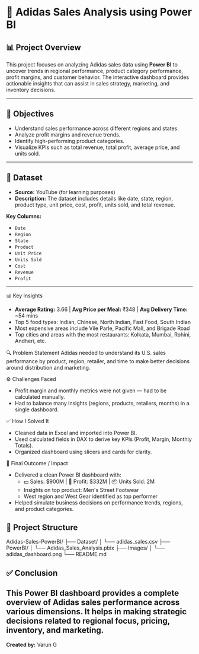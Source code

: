 # 👟 Adidas Sales Analysis using Power BI

## 📊 Project Overview

This project focuses on analyzing Adidas sales data using **Power BI** to uncover trends in regional performance, product category performance, profit margins, and customer behavior. The interactive dashboard provides actionable insights that can assist in sales strategy, marketing, and inventory decisions.

---
## 🎯 Objectives

- Understand sales performance across different regions and states.
- Analyze profit margins and revenue trends.
- Identify high-performing product categories.
- Visualize KPIs such as total revenue, total profit, average price, and units sold.

---
## 🧾 Dataset

- **Source:** YouTube (for learning purposes)   
- **Description:** The dataset includes details like date, state, region, product type, unit price, cost, profit, units sold, and total revenue.

**Key Columns:**
- `Date`
- `Region`
- `State`
- `Product`
- `Unit Price`
- `Units Sold`
- `Cost`
- `Revenue`
- `Profit`

---
📊 Key Insights
- **Average Rating:** 3.66 | **Avg Price per Meal:** ₹348 | **Avg Delivery Time:** ~54 mins
- Top 5 food types: Indian, Chinese, North Indian, Fast Food, South Indian
- Most expensive areas include Vile Parle, Pacific Mall, and Brigade Road
- Top cities and areas with the most restaurants: Kolkata, Mumbai, Rohini, Andheri, etc.

🔍 Problem Statement
Adidas needed to understand its U.S. sales performance by product, region, retailer, and time to make better decisions around distribution and marketing.

⚙️ Challenges Faced
- Profit margin and monthly metrics were not given — had to be calculated manually.
- Had to balance many insights (regions, products, retailers, months) in a single dashboard.

✅ How I Solved It
- Cleaned data in Excel and imported into Power BI.
- Used calculated fields in DAX to derive key KPIs (Profit, Margin, Monthly Totals).
- Organized dashboard using slicers and cards for clarity.

🌟 Final Outcome / Impact
- Delivered a clean Power BI dashboard with:
  - 💵 Sales: $900M | 🧾 Profit: $332M | 📦 Units Sold: 2M
  - Insights on top product: Men's Street Footwear
  - West region and West Gear identified as top performer
- Helped simulate business decisions on performance trends, regions, and product categories.

## 📁 Project Structure

Adidas-Sales-PowerBI/
├── Dataset/
│ └── adidas_sales.csv
├── PowerBI/
│ └── Adidas_Sales_Analysis.pbix
├── Images/
│ └── adidas_dashboard.png
└── README.md

## ✅ Conclusion

This Power BI dashboard provides a complete overview of Adidas sales performance across various dimensions. It helps in making strategic decisions related to regional focus, pricing, inventory, and marketing.
---
**Created by:** Varun G
